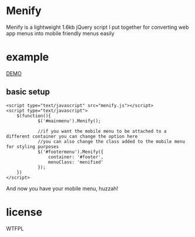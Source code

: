Menify
======

Menify is a lightweight 1.6kb jQuery script I put together for converting web app menus into mobile friendly menus easily

example
=======
<a href="http://imstillreallybored.com/github/menify/">DEMO</a>

basic setup
------
 	<script type="text/javascript" src="menify.js"></script>
 	<script type="text/javascript">
 		$(function(){
 				$('#mainmenu').Menify();

				//if you want the mobile menu to be attached to a different container you can change the option here
				//you can also change the class added to the mobile menu for styling purposes
 				$('#footermenu').Menify({
 					container: '#footer',
					menuClass: 'menified'
 				});
 		})
 	</script>

And now you have your mobile menu, huzzah!


license
=======

WTFPL